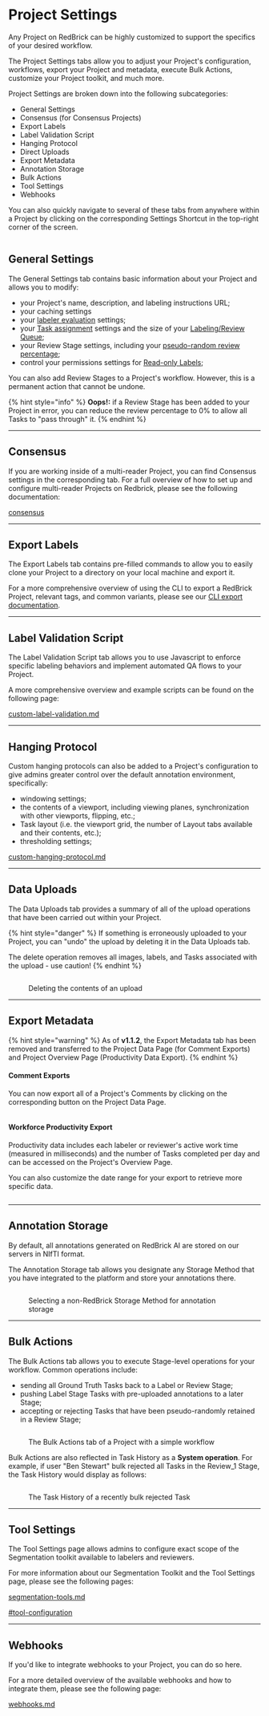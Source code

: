 # Project Settings

Any Project on RedBrick can be highly customized to support the specifics of your desired workflow.

The Project Settings tabs allow you to adjust your Project's configuration, workflows, export your Project and metadata, execute Bulk Actions, customize your Project toolkit, and much more.

Project Settings are broken down into the following subcategories:

* General Settings
* Consensus (for Consensus Projects)
* Export Labels
* Label Validation Script
* Hanging Protocol
* Direct Uploads
* Export Metadata
* Annotation Storage
* Bulk Actions
* Tool Settings
* Webhooks

You can also quickly navigate to several of these tabs from anywhere within a Project by clicking on the corresponding Settings Shortcut in the top-right corner of the screen.

<figure><img src="../.gitbook/assets/CleanShot 2024-08-14 at 11.49.20@2x.png" alt=""><figcaption></figcaption></figure>

## General Settings

The General Settings tab contains basic information about your Project and allows you to modify:

* your Project's name, description, and labeling instructions URL;
* your caching settings&#x20;
* your [labeler evaluation](labeler-evaluation.md) settings;
* your [Task assignment](../projects/task-assignment.md) settings and the size of your [Labeling/Review Queue](../projects/task-assignment.md#labeling-queue);
* your Review Stage settings, including your [pseudo-random review percentage](../projects/get-started-with-a-project.md#step-3-define-your-project-workflow);
* control your permissions settings for [Read-only Labels](../annotation-and-viewer/creating-editing-and-deleting-annotations.md#setting-permissions-for-read-only-labels);

You can also add Review Stages to a Project's workflow. However, this is a permanent action that cannot be undone.

{% hint style="info" %}
**Oops!:** if a Review Stage has been added to your Project in error, you can reduce the review percentage to 0% to allow all Tasks to "pass through" it.
{% endhint %}

***

## Consensus

If you are working inside of a multi-reader Project, you can find Consensus settings in the corresponding tab. For a full overview of how to set up and configure multi-reader Projects on Redbrick, please see the following documentation:

[consensus](multiple-labeling/consensus/ "mention")

***

## Export Labels

The Export Labels tab contains pre-filled commands to allow you to easily clone your Project to a directory on your local machine and export it.

For a more comprehensive overview of using the CLI to export a RedBrick Project, relevant tags, and common variants, please see our [CLI export documentation](../python-sdk/cli-overview/exporting-annotations.md#export-annotations-to-a-local-directory-using-the-cli).

***

## Label Validation Script

The Label Validation Script tab allows you to use Javascript to enforce specific labeling behaviors and implement automated QA flows to your Project.&#x20;

A more comprehensive overview and example scripts can be found on the following page:

[custom-label-validation.md](custom-label-validation.md "mention")

***

## Hanging Protocol

Custom hanging protocols can also be added to a Project's configuration to give admins greater control over the default annotation environment, specifically:

* windowing settings;
* the contents of a viewport, including viewing planes, synchronization with other viewports, flipping, etc.;
* Task layout (i.e. the viewport grid, the number of Layout tabs available and their contents, etc.);
* thresholding settings;

[custom-hanging-protocol.md](custom-hanging-protocol.md "mention")

***

## Data Uploads

The Data Uploads tab provides a summary of all of the upload operations that have been carried out within your Project.

{% hint style="danger" %}
If something is erroneously uploaded to your Project, you can "undo" the upload by deleting it in the Data Uploads tab.&#x20;

The delete operation removes all images, labels, and Tasks associated with the upload - use caution!
{% endhint %}

<figure><img src="../.gitbook/assets/CleanShot 2024-08-14 at 12.19.37@2x.png" alt=""><figcaption><p>Deleting the contents of an upload</p></figcaption></figure>

***

## Export Metadata

{% hint style="warning" %}
As of **v1.1.2**, the Export Metadata tab has been removed and transferred to the Project Data Page (for Comment Exports) and Project Overview Page (Productivity Data Export).
{% endhint %}

#### Comment Exports

You can now export all of a Project's Comments by clicking on the corresponding button on the Project Data Page.

<figure><img src="../.gitbook/assets/CleanShot 2024-08-30 at 11.07.39@2x.png" alt=""><figcaption></figcaption></figure>

#### Workforce Productivity Export

Productivity data includes each labeler or reviewer's active work time (measured in milliseconds) and the number of Tasks completed per day and can be accessed on the Project's Overview Page.

You can also customize the date range for your export to retrieve more specific data.

<figure><img src="../.gitbook/assets/CleanShot 2024-08-30 at 11.09.51@2x.png" alt=""><figcaption></figcaption></figure>

***

## Annotation Storage

By default, all annotations generated on RedBrick AI are stored on our servers in NIfTI format.

The Annotation Storage tab allows you designate any Storage Method that you have integrated to the platform and store your annotations there.

<figure><img src="../.gitbook/assets/CleanShot 2024-08-14 at 12.28.10@2x.png" alt=""><figcaption><p>Selecting a non-RedBrick Storage Method for annotation storage</p></figcaption></figure>

***

## Bulk Actions

The Bulk Actions tab allows you to execute Stage-level operations for your workflow. Common operations include:

* sending all Ground Truth Tasks back to a Label or Review Stage;
* pushing Label Stage Tasks with pre-uploaded annotations to a later Stage;
* accepting or rejecting Tasks that have been pseudo-randomly retained in a Review Stage;

<figure><img src="../.gitbook/assets/CleanShot 2024-08-14 at 12.29.13@2x.png" alt=""><figcaption><p>The Bulk Actions tab of a Project with a simple workflow</p></figcaption></figure>

Bulk Actions are also reflected in Task History as a **System operation**. For example, if user "Ben Stewart" bulk rejected all Tasks in the Review\_1 Stage, the Task History would display as follows:

<figure><img src="../.gitbook/assets/CleanShot 2024-08-14 at 12.33.17@2x.png" alt=""><figcaption><p>The Task History of a recently bulk rejected Task</p></figcaption></figure>

***

## Tool Settings

The Tool Settings page allows admins to configure exact scope of the Segmentation toolkit available to labelers and reviewers.&#x20;

For more information about our Segmentation Toolkit and the Tool Settings page, please see the following pages:&#x20;

[segmentation-tools.md](../annotation-and-viewer/segmentation/segmentation-tools.md "mention")

[#tool-configuration](../annotation-and-viewer/segmentation/segmentation-tools.md#tool-configuration "mention")

***

## Webhooks

If you'd like to integrate webhooks to your Project, you can do so here.

For a more detailed overview of the available webhooks and how to integrate them, please see the following page:

[webhooks.md](webhooks.md "mention")
